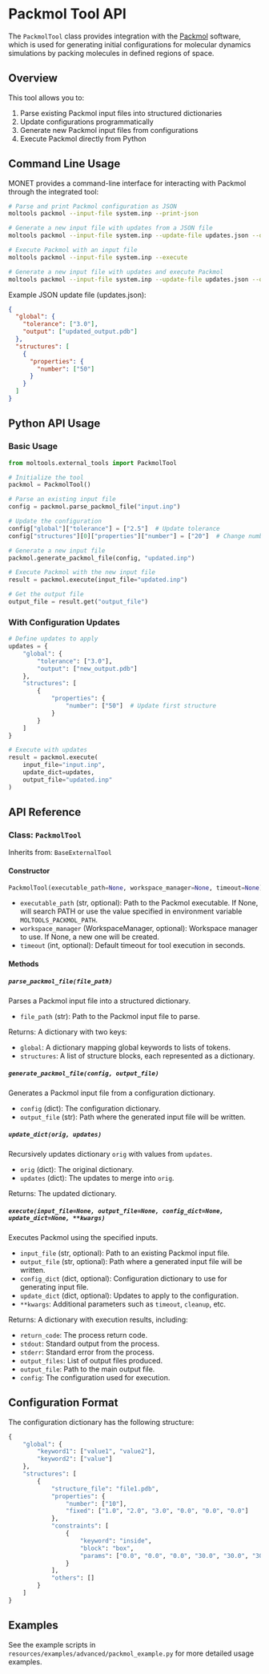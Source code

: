# Packmol Tool API

The `PackmolTool` class provides integration with the [Packmol](https://m3g.github.io/packmol) software, which is used for generating initial configurations for molecular dynamics simulations by packing molecules in defined regions of space.

## Overview

This tool allows you to:

1. Parse existing Packmol input files into structured dictionaries
2. Update configurations programmatically
3. Generate new Packmol input files from configurations
4. Execute Packmol directly from Python

## Command Line Usage

MONET provides a command-line interface for interacting with Packmol through the integrated tool:

```bash
# Parse and print Packmol configuration as JSON
moltools packmol --input-file system.inp --print-json

# Generate a new input file with updates from a JSON file
moltools packmol --input-file system.inp --update-file updates.json --output-file modified.inp

# Execute Packmol with an input file
moltools packmol --input-file system.inp --execute

# Generate a new input file with updates and execute Packmol
moltools packmol --input-file system.inp --update-file updates.json --output-file modified.inp --execute
```

Example JSON update file (updates.json):
```json
{
  "global": {
    "tolerance": ["3.0"],
    "output": ["updated_output.pdb"]
  },
  "structures": [
    {
      "properties": {
        "number": ["50"]
      }
    }
  ]
}
```

## Python API Usage

### Basic Usage

```python
from moltools.external_tools import PackmolTool

# Initialize the tool
packmol = PackmolTool()

# Parse an existing input file
config = packmol.parse_packmol_file("input.inp")

# Update the configuration
config["global"]["tolerance"] = ["2.5"]  # Update tolerance
config["structures"][0]["properties"]["number"] = ["20"]  # Change number of molecules

# Generate a new input file
packmol.generate_packmol_file(config, "updated.inp")

# Execute Packmol with the new input file
result = packmol.execute(input_file="updated.inp")

# Get the output file
output_file = result.get("output_file")
```

### With Configuration Updates

```python
# Define updates to apply
updates = {
    "global": {
        "tolerance": ["3.0"],
        "output": ["new_output.pdb"]
    },
    "structures": [
        {
            "properties": {
                "number": ["50"]  # Update first structure
            }
        }
    ]
}

# Execute with updates
result = packmol.execute(
    input_file="input.inp",
    update_dict=updates,
    output_file="updated.inp"
)
```

## API Reference

### Class: `PackmolTool`

Inherits from: `BaseExternalTool`

#### Constructor

```python
PackmolTool(executable_path=None, workspace_manager=None, timeout=None)
```

- `executable_path` (str, optional): Path to the Packmol executable. If None, will search PATH or use the value specified in environment variable `MOLTOOLS_PACKMOL_PATH`.
- `workspace_manager` (WorkspaceManager, optional): Workspace manager to use. If None, a new one will be created.
- `timeout` (int, optional): Default timeout for tool execution in seconds.

#### Methods

##### `parse_packmol_file(file_path)`

Parses a Packmol input file into a structured dictionary.

- `file_path` (str): Path to the Packmol input file to parse.

Returns: A dictionary with two keys:
- `global`: A dictionary mapping global keywords to lists of tokens.
- `structures`: A list of structure blocks, each represented as a dictionary.

##### `generate_packmol_file(config, output_file)`

Generates a Packmol input file from a configuration dictionary.

- `config` (dict): The configuration dictionary.
- `output_file` (str): Path where the generated input file will be written.

##### `update_dict(orig, updates)`

Recursively updates dictionary `orig` with values from `updates`.

- `orig` (dict): The original dictionary.
- `updates` (dict): The updates to merge into `orig`.

Returns: The updated dictionary.

##### `execute(input_file=None, output_file=None, config_dict=None, update_dict=None, **kwargs)`

Executes Packmol using the specified inputs.

- `input_file` (str, optional): Path to an existing Packmol input file.
- `output_file` (str, optional): Path where a generated input file will be written.
- `config_dict` (dict, optional): Configuration dictionary to use for generating input file.
- `update_dict` (dict, optional): Updates to apply to the configuration.
- `**kwargs`: Additional parameters such as `timeout`, `cleanup`, etc.

Returns: A dictionary with execution results, including:
- `return_code`: The process return code.
- `stdout`: Standard output from the process.
- `stderr`: Standard error from the process.
- `output_files`: List of output files produced.
- `output_file`: Path to the main output file.
- `config`: The configuration used for execution.

## Configuration Format

The configuration dictionary has the following structure:

```python
{
    "global": {
        "keyword1": ["value1", "value2"],
        "keyword2": ["value"]
    },
    "structures": [
        {
            "structure_file": "file1.pdb",
            "properties": {
                "number": ["10"],
                "fixed": ["1.0", "2.0", "3.0", "0.0", "0.0", "0.0"]
            },
            "constraints": [
                {
                    "keyword": "inside",
                    "block": "box",
                    "params": ["0.0", "0.0", "0.0", "30.0", "30.0", "30.0"]
                }
            ],
            "others": []
        }
    ]
}
```

## Examples

See the example scripts in `resources/examples/advanced/packmol_example.py` for more detailed usage examples.